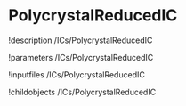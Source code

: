 <!-- MOOSE Documentation Stub: Remove this when content is added. -->

# PolycrystalReducedIC
!description /ICs/PolycrystalReducedIC

!parameters /ICs/PolycrystalReducedIC

!inputfiles /ICs/PolycrystalReducedIC

!childobjects /ICs/PolycrystalReducedIC
